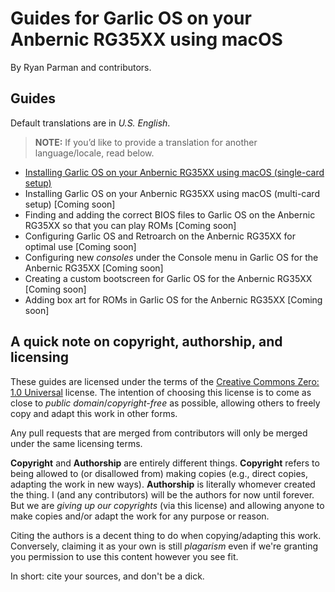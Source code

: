 # Guides for Garlic OS on your Anbernic RG35XX using macOS

By Ryan Parman and contributors.

## Guides

Default translations are in _U.S. English_.

> **NOTE:** If you’d like to provide a translation for another language/locale, read below.

* [Installing Garlic OS on your Anbernic RG35XX using macOS (single-card setup)](docs/installing-garlicos-single-card.en_us.md)
* Installing Garlic OS on your Anbernic RG35XX using macOS (multi-card setup) [Coming soon]
* Finding and adding the correct BIOS files to Garlic OS on the Anbernic RG35XX so that you can play ROMs [Coming soon]
* Configuring Garlic OS and Retroarch on the Anbernic RG35XX for optimal use [Coming soon]
* Configuring new _consoles_ under the Console menu in Garlic OS for the Anbernic RG35XX [Coming soon]
* Creating a custom bootscreen for Garlic OS for the Anbernic RG35XX [Coming soon]
* Adding box art for ROMs in Garlic OS for the Anbernic RG35XX [Coming soon]

## A quick note on copyright, authorship, and licensing

These guides are licensed under the terms of the [Creative Commons Zero: 1.0 Universal](https://creativecommons.org/publicdomain/zero/1.0/) license. The intention of choosing this license is to come as close to _public domain_/_copyright-free_ as possible, allowing others to freely copy and adapt this work in other forms.

Any pull requests that are merged from contributors will only be merged under the same licensing terms.

**Copyright** and **Authorship** are entirely different things. **Copyright** refers to being allowed to (or disallowed from) making copies (e.g., direct copies, adapting the work in new ways). **Authorship** is literally whomever created the thing. I (and any contributors) will be the authors for now until forever. But we are _giving up our copyrights_ (via this license) and allowing anyone to make copies and/or adapt the work for any purpose or reason.

Citing the authors is a decent thing to do when copying/adapting this work. Conversely, claiming it as your own is still _plagarism_ even if we're granting you permission to use this content however you see fit.

In short: cite your sources, and don't be a dick.
